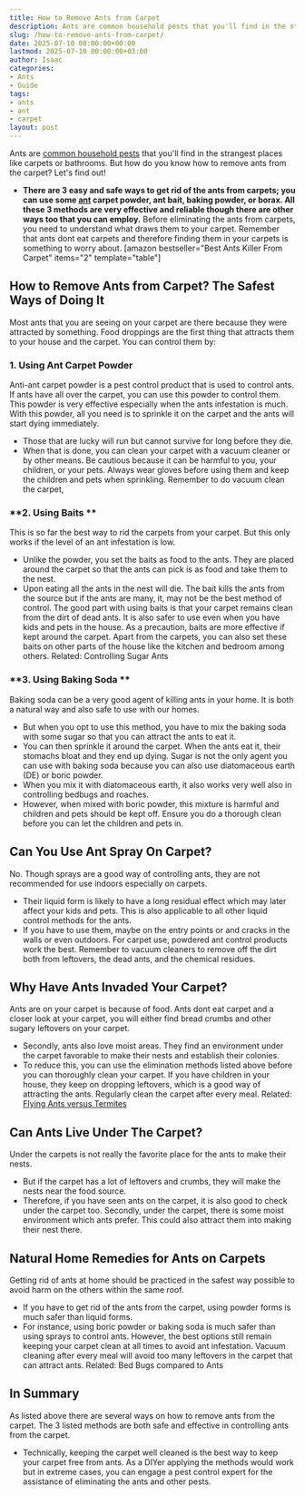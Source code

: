 ```yaml
---
title: How to Remove Ants from Carpet
description: Ants are common household pests that you'll find in the strangest places like carpets or bathrooms. But how do you know how to remove ants from the carpet?
slug: /how-to-remove-ants-from-carpet/
date: 2025-07-10 00:00:00+00:00
lastmod: 2025-07-10 00:00:00+03:00
author: Isaac
categories:
- Ants
- Guide
tags:
- ants
- ant
- carpet
layout: post
---
```

Ants are
[common household pests](https://pestpolicy.com/what-attracts-carpenter-ants-in-a-home/)
that you'll find in the strangest places like carpets or bathrooms. But how do you know how to remove ants from the carpet? Let's find out!
- **There are 3 easy and safe ways to get rid of the ants from carpets; you can use some [ant](https://pestpolicy.com/ant-control-in-federal-way/) carpet powder, ant bait, baking powder, or borax. All these 3 methods are very effective and reliable though there are other ways too that you can employ.**
Before eliminating the ants from carpets, you need to understand what draws them to your carpet. Remember that ants dont eat carpets and therefore finding them in your carpets is something to worry about.
[amazon bestseller="Best Ants Killer From Carpet" items="2" template="table"]
## How to Remove Ants from Carpet? The Safest Ways of Doing It
Most ants that you are seeing on your carpet are there because they were attracted by something.
Food droppings are the first thing that attracts them to your house and the carpet. You can control them by:
### **1. Using Ant Carpet Powder**
Anti-ant carpet powder is a pest control product that is used to control ants. If ants have all over the carpet, you can use this powder to control them.
This
powder is very effective
especially when the ants infestation is much. With this powder, all you need is to sprinkle it on the carpet and the ants will start dying immediately.
- Those that are lucky will run but cannot survive for long before they die.
- When that is done, you can clean your carpet with a vacuum cleaner or by other means.
Be cautious because it can be harmful to you, your children, or your pets. Always wear gloves before using them and keep the children and pets when sprinkling. Remember to do vacuum clean the carpet,
### **2. Using Baits **
This is so far the best way to rid the carpets from your carpet. But this only works if the level of an ant infestation is low.
- Unlike the powder, you set the baits as food to the ants. They are placed around the carpet so that the ants can pick is as food and take them to the nest.
- Upon eating all the ants in the nest will die. The bait kills the ants from the source but if the ants are many, it, may not be the best method of control.
The good part with using baits is that your carpet remains clean from the dirt of dead ants. It is also safer to use even when you have kids and pets in the house.
As a precaution, baits are more effective if kept around the carpet. Apart from the carpets, you can also set these baits on other parts of the house like the kitchen and bedroom among others.
Related:
Controlling Sugar Ants
### **3. Using Baking Soda **
Baking soda can be a very good agent of killing ants in your home. It is both a natural way and also safe to use with our homes.
- But when you opt to use this method, you have to mix the baking soda with some sugar so that you can attract the ants to eat it.
- You can then sprinkle it around the carpet. When the ants eat it, their stomachs bloat and they end up dying.
Sugar is not the only agent you can use with baking soda because you can also use diatomaceous earth (DE) or boric powder.
- When you mix it with diatomaceous earth, it also works very well also in controlling bedbugs and roaches.
- However, when mixed with boric powder, this mixture is harmful and children and pets should be kept off.
Ensure you do a thorough clean before you can let the children and pets in.
## **Can You Use Ant Spray On Carpet?**
No. Though sprays are a good way of controlling ants, they are not recommended for use indoors especially on carpets.
- Their liquid form is likely to have a long residual effect which may later affect your kids and pets. This is also applicable to all other liquid control methods for the ants.
- If you have to use them, maybe on the entry points or and cracks in the walls or even outdoors.
For carpet use, powdered ant control products work the best. Remember to vacuum cleaners to remove off the dirt both from leftovers, the dead ants, and the chemical residues.
## **Why Have Ants Invaded Your Carpet?**
Ants are on your carpet is because of food. Ants dont eat carpet and a closer look at your carpet, you will either find bread crumbs and other sugary leftovers on your carpet.
- Secondly, ants also love moist areas. They find an environment under the carpet favorable to make their nests and establish their colonies.
- To reduce this, you can use the elimination methods listed above before you can thoroughly clean your carpet.
If you have children in your house, they keep on dropping leftovers, which is a good way of attracting the ants. Regularly clean the carpet after every meal.
Related:
[Flying Ants versus Termites](https://pestpolicy.com/flying-ants-vs-termites/)
## **Can Ants Live Under The Carpet?**
Under the carpets is not really the favorite place for the ants to make their nests.
- But if the carpet has a lot of leftovers and crumbs, they will make the nests near the food source.
- Therefore, if you have seen ants on the carpet, it is also good to check under the carpet too.
Secondly, under the carpet, there is some moist environment which ants prefer. This could also attract them into making their nest there.
## Natural Home Remedies for Ants on Carpets
Getting rid of ants at home should be practiced in the safest way possible to avoid harm on the others within the same roof.
- If you have to get rid of the ants from the carpet, using powder forms is much safer than liquid forms.
- For instance, using boric powder or baking soda is much safer than using sprays to control ants.
However, the best options still remain keeping your carpet clean at all times to avoid ant infestation. Vacuum cleaning after every meal will avoid too many leftovers in the carpet that can attract ants.
Related:
Bed Bugs compared to Ants
## In Summary
As listed above there are several ways on how to remove ants from the carpet. The 3 listed methods are both safe and effective in controlling ants from the carpet.
- Technically, keeping the carpet well cleaned is the best way to keep your carpet free from ants.
As a DIYer applying the methods would work but in extreme cases, you can engage a pest control expert for the assistance of eliminating the ants and other pests.